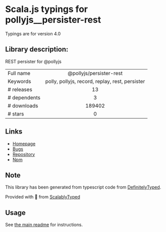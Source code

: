 
# Scala.js typings for pollyjs__persister-rest

Typings are for version 4.0

## Library description:
REST persister for @pollyjs

|                    |                 |
| ------------------ | :-------------: |
| Full name          | @pollyjs/persister-rest |
| Keywords           | polly, pollyjs, record, replay, rest, persister |
| # releases         | 13 |
| # dependents       | 3 |
| # downloads        | 189402 |
| # stars            | 0 |

## Links
- [Homepage](https://github.com/netflix/pollyjs#readme)
- [Bugs](https://github.com/netflix/pollyjs/issues)
- [Repository](https://github.com/netflix/pollyjs)
- [Npm](https://www.npmjs.com/package/%40pollyjs%2Fpersister-rest)
    


## Note
This library has been generated from typescript code from [DefinitelyTyped](https://definitelytyped.org).

Provided with :purple_heart: from [ScalablyTyped](https://github.com/oyvindberg/ScalablyTyped)

## Usage
See [the main readme](../../readme.md) for instructions.


